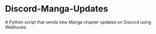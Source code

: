 # Discord-Manga-Updates
A Python script that sends new Manga chapter updates on Discord using Webhooks
